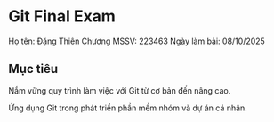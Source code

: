 # Git Final Exam

Họ tên: Đặng Thiên Chương
MSSV: 223463
Ngày làm bài: 08/10/2025

## Mục tiêu

Nắm vững quy trình làm việc với Git từ cơ bản đến nâng cao.  

Ứng dụng Git trong phát triển phần mềm nhóm và dự án cá nhân.

